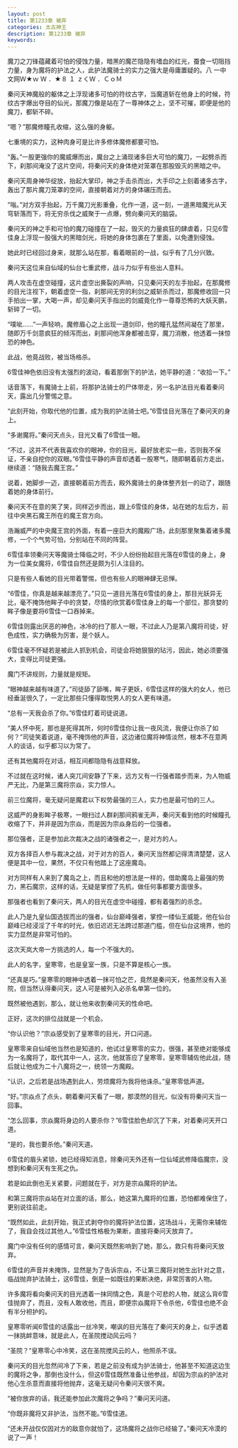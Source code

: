 ```yaml
---
layout: post
title: 第1233章 被弃
categories: 太古神王
description: 第1233章 被弃
keywords:
---
```


魔刀之刀锋蕴藏着可怕的侵蚀力量，暗黑的魔芒隐隐有嗜血的红光，蚕食一切阻挡力量，身为魔将的护法之人，此护法魔骑士的实力之强大是毋庸置疑的。八 一中文网Ｗ★ｗ Ｗ ．★８ １ ｚくＷ ．ＣｏＭ

秦问天神魔般的躯体之上浮现诸多可怕的符纹古字，当魔道斩在他身上的时候，符纹古字爆出夺目的仙光，那魔刀像是站在了一尊神体之上，坚不可摧，即便是他的魔刀，都斩不碎。

“嗯？”那魔修瞳孔收缩，这么强的身躯。

七重境的实力，这种肉身可是比许多修体魔修都要可怕。

“轰。”一股更强你的魔威爆而出，魔台之上涌现诸多巨大可怕的魔刀，一起劈杀而下，刹那间淹没了这片空间，将秦问天的身体绝对笼罩在那股毁灭的黑暗之中。

秦问天周身神华绽放，抬起大掌印，神之手击杀而出，大手印之上刻着诸多古字，轰出了那片魔刀笼罩的空间，直接朝着对方的身体碾压而去。

“嗡。”对方双手抬起，万千魔刀光影重叠，化作一道，这一刻，一道黑暗魔光从天穹斩落而下，将无穷杀伐之威聚于一点爆，劈向秦问天的脑袋。

秦问天的神之手和可怕的魔刀碰撞在了一起，毁灭的力量疯狂的肆虐着，只见6雪佳身上浮现一股强大的黑暗剑光，将她的身体包裹在了里面，以免遭到侵蚀。

她此时已经回过身来，就那么站在那，看着眼前的一战，似乎有了几分兴致。

秦问天这位来自仙域的仙台七重武修，战斗力似乎有些出人意料。

两人攻击在虚空碰撞，这片虚空出撕裂的声响，只见秦问天的左手抬起，在那魔修的目光注视下，朝着虚空一指，刹那间无穷的利剑之威斩杀而过，那魔修收回一只手拍出一掌，大喝一声，却见秦问天手指出的剑威竟化作一尊尊恐怖的大妖天鹏，斩碎了一切。

“噗呲……”一声轻响，魔修眉心之上出现一道剑印，他的瞳孔猛然间凝在了那里，随即万千剑意疯狂的倾泻而出，刹那间他浑身都被击穿，魔刀消散，他透着一抹惊恐的神色。

此战，他竟战败，被当场格杀。

6雪佳神色依旧没有太强烈的波动，看着那倒下的护法，她平静的道：“收拾一下。”

话音落下，有魔骑士上前，将那护法骑士的尸体带走，另一名护法目光看着秦问天，露出几分警惕之意。

“此刻开始，你取代他的位置，成为我的护法骑士吧。”6雪佳目光落在了秦问天的身上。

“多谢魔将。”秦问天点头，目光又看了6雪佳一眼。

“不过，这并不代表我喜欢你的眼神，你的目光，最好放老实一些，否则我不保证，不亲自挖你的双眼。”6雪佳平静的声音却透着一股寒气，随即朝着前方走出，继续道：“随我去魔王宫。”

说着，她脚步一迈，直接朝着前方而去，殿外魔骑士的身体整齐划一的动了，跟随着她的身体前行。

秦问天不在意的笑了笑，同样迈步而出，跟上6雪佳的身体，站在她的左后方，前往中央黑石魔王所在的魔王宫方向。

浩瀚威严的中央魔王宫的外面，有着一座巨大的魔殿广场，此刻那里聚集着诸多魔修，一个个气势可怕，分别站在不同的阵营。

6雪佳率领秦问天等魔骑士降临之时，不少人纷纷抬起目光落在6雪佳的身上，身为一位美女魔将，6雪佳自然还是颇为引人注目的。

只是有些人看她的目光带着警惕，但也有些人的眼神肆无忌惮。

“6雪佳，你真是越来越漂亮了。”只见一道目光落在6雪佳的身上，那目光妖异无比，毫不掩饰他眸子中的贪婪，尽情的欣赏着6雪佳身上的每一个部位，那贪婪的眸子像是要将6雪佳一口吞掉来。

6雪佳则露出厌恶的神色，冰冷的扫了那人一眼，不过此人乃是第八魔将司徒，好色成性，实力确极为厉害，是个妖人。

6雪佳毫不怀疑若是被此人抓到机会，司徒会将她狠狠的玷污，因此，她必须要强大，变得比司徒更强。

魔门不讲规则，力量就是规矩。

“眼神越来越有味道了。”司徒舔了舔嘴，眸子更妖，6雪佳这样的强大的女人，他已经垂涎很久了，一定比那些只懂得取悦男人的女人更有味道。

“总有一天我会杀了你。”6雪佳盯着司徒说道。

“美人怀中死，那也是死得其所，何时6雪佳你让我一夜风流，我便让你杀了如何？”司徒笑着说道，毫不掩饰他的声音，这边诸位魔将神情淡然，根本不在意两人的谈话，似乎都习以为常了。

还有其他魔将在对话，相互间都隐隐有战意释放。

不过就在这时候，诸人突兀间安静了下来，远方又有一行强者踏步而来，为人物威严无比，乃是第三魔将宗焱，实力惊人。

前三位魔将，毫无疑问是魔君以下权势最强的三人，实力也是最可怕的三人。

这威严的身影眸子极寒，一眼扫过人群刹那间鸦雀无声，秦问天看到他的时候瞳孔收缩了下，并非是因为宗焱，而是因为宗焱身后的一位强者。

那位强者，正是参加此次裁决之战的诸强者之一，是对方的人。

双方各择百人参与裁决之战，对于对方的百人，秦问天当然都记得清清楚楚，这人便是其中一位，果然，不仅只有他踏上了这座魔岛。

对方同样有人来到了魔岛之上，而且和他的想法是一样的，借助魔岛上最强的势力，黑石魔宗，这样的话，无疑是掌控了先机，做任何事都要方面很多。

那强者也看到了秦问天，两人的目光在虚空中碰撞，都有着强烈的杀念。

此人乃是九皇仙国选拔而出的强者，仙台巅峰强者，掌控一缕仙王威能，他在仙台巅峰已经浸淫了千年的时光，依旧迟迟无法跨过那道门槛，但在仙台这境界，他的实力显然是非常可怕的。

这次天岚大帝一方挑选的人，每一个不强大的。

此人的名字，皇寒零，也是皇室一族，只是不算是核心一族。

“还真是巧。”皇寒零的眼神中透着一抹可怕之芒，竟然是秦问天，他虽然没有入圣院，但当然认得秦问天，这人可是被列入必杀名单第一位的。

既然被他遇到，那么，就让他来收割秦问天的性命吧。

正好，这次的排位战就是一个机会。

“你认识他？”宗焱感受到了皇寒零的目光，开口问道。

皇寒零来自仙域他当然也是知道的，他试过皇寒零的实力，很强，甚至绝对能够成为一名魔将了，取代其中一人，这次，他就答应了皇寒零，皇寒零辅佐他此战，随后就让他成为二十八魔将之一，统领一方魔殿。

“认识，之后若是战场遇到此人，劳烦魔将为我将他诛杀。”皇寒零低声道。

“好。”宗焱点了点头，朝着秦问天看了一眼，那漠然的目光，似没有将秦问天当一回事。

“怎么回事，宗焱魔将身边的人要杀你？”6雪佳脸色却沉了下来，对着秦问天开口道。

“是的，我也要杀他。”秦问天道。

6雪佳的眉头紧锁，她已经得知消息，除秦问天外还有一位仙域武修降临魔宗，没想到和秦问天有生死之仇。

若是如此倒也无关紧要，问题就在于，对方是宗焱魔将的护法。

和第三魔将宗焱站在对立面的话，那么，她这第九魔将的位置，恐怕都难保住了，更别说往前走。

“既然如此，此刻开始，我正式剥夺你的魔将护法位置，这场战斗，无需你来辅佐了，我自会找过其他人。”6雪佳性格极为果断，直接将秦问天放弃了。

魔门中没有任何的感情可言，秦问天既然影响到了她，那么，救只有将秦问天放弃。

6雪佳的声音并未掩饰，显然是为了告诉宗焱，不让第三魔将对她生出针对之意，临战抛弃护法骑士，这6雪佳，倒是一如既往的果断决绝，非常厉害的人物。

许多魔将看向秦问天的目光透着一抹同情之色，真是个可悲的人物，就这么背6雪佳抛弃了，而且，没有人敢收他，而且，即便宗焱魔将下令杀他，6雪佳也绝不会有半分袒护的。

皇寒零听闻6雪佳的话露出一丝冷笑，嘲讽的目光落在了秦问天的身上，似乎透着一抹挑衅意味，就是此人，在圣院搅动风云吗？

“圣院？”皇寒零心中冷笑，这在圣院搅风云的人，他照杀不误。

秦问天的目光忽然间冷了下来，若是之前没有成为护法骑士，他甚至不知道这边生的魔将之争，那倒也没什么，但这6雪佳既然准备让他参战，却因为宗焱的护法对他心生杀意而直接将他抛弃，这毫无疑问令秦问天很不爽。

“被你放弃的话，我还能参加此次魔将之争吗？”秦问天问道。

“你既非魔将又非护法，当然不能。”6雪佳道。

“还未开战仅仅因对方的敌意你就怕了，这场魔将之战你已经输了。”秦问天冷漠的说了一声！
